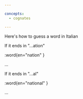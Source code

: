 ```yaml
---

concepts:
  - cognates

---
```


Here's how to guess a word in Italian

If it ends in "...ation"

:word{en="nation" }

...

If it ends in "...al"

:word{en="national" }

...
